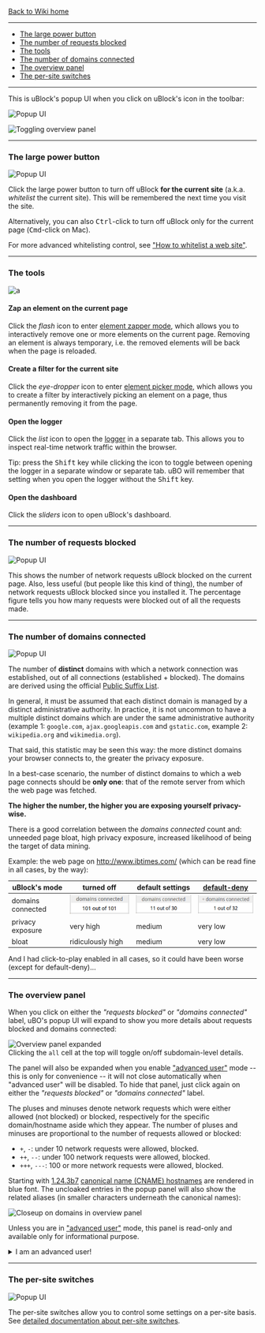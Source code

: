 [Back to Wiki home](./)

***

- [The large power button](#the-large-power-button)
- [The number of requests blocked](#the-number-of-requests-blocked)
- [The tools](#the-tools)
- [The number of domains connected](#the-number-of-domains-connected)
- [The overview panel](#the-overview-panel)
- [The per-site switches](#the-per-site-switches)

***

This is uBlock's popup UI when you click on uBlock's icon in the toolbar:

![Popup UI](https://user-images.githubusercontent.com/585534/46020533-9b776080-c0ac-11e8-86db-cf3d35f03625.png)

![Toggling overview panel](https://user-images.githubusercontent.com/886325/69888399-dea21480-12eb-11ea-94ee-e6e7f0aa8455.gif)


***

### The large power button

![Popup UI](https://cloud.githubusercontent.com/assets/585534/26748994/858a70aa-47d1-11e7-9e2c-409b83de99b9.png)

Click the large power button to turn off uBlock **for the current site** (a.k.a. _whitelist_ the current site). This will be remembered the next time you visit the site.

Alternatively, you can also <kbd>Ctrl</kbd>-click to turn off uBlock only for the current page (<kbd>Cmd</kbd>-click on Mac).

For more advanced whitelisting control, see ["How to whitelist a web site"](./How-to-whitelist-a-web-site).

***

### The tools

![a](https://user-images.githubusercontent.com/585534/39652982-3fc1b8a4-4fbd-11e8-87f8-fb189f3a1071.png)

#### Zap an element on the current page

Click the _flash_ icon to enter [element zapper mode](./Element-zapper), which allows you to interactively remove one or more elements on the current page. Removing an element is always temporary, i.e. the removed elements will be back when the page is reloaded.

#### Create a filter for the current site

Click the _eye-dropper_ icon to enter [element picker mode](./Element-picker), which allows you to create a filter by interactively picking an element on a page, thus permanently removing it from the page.

#### Open the logger

Click the _list_ icon to open the [logger](./The-logger) in a separate tab. This allows you to inspect real-time network traffic within the browser.

Tip: press the <kbd>Shift</kbd> key while clicking the icon to toggle between opening the logger in a separate window or separate tab. uBO will remember that setting when you open the logger without the <kbd>Shift</kbd> key.

#### Open the dashboard

Click the _sliders_ icon to open uBlock's dashboard.

***

### The number of requests blocked

![Popup UI](https://cloud.githubusercontent.com/assets/585534/26749010/ba071586-47d1-11e7-8bc6-74bce249d497.png)

This shows the number of network requests uBlock blocked on the current page. Also, less useful (but people like this kind of thing), the number of network requests uBlock blocked since you installed it. The percentage figure tells you how many requests were blocked out of all the requests made.

***

### The number of domains connected

![Popup UI](https://cloud.githubusercontent.com/assets/585534/26749020/da09c446-47d1-11e7-9d49-e46634058915.png)

The number of **distinct** domains with which a network connection was established, out of all connections (established + blocked). The domains are derived using the official [Public Suffix List](https://publicsuffix.org/).

In general, it must be assumed that each distinct domain is managed by a distinct administrative authority. In practice, it is not uncommon to have a multiple distinct domains which are under the same administrative authority (example 1: `google.com`, `ajax.googleapis.com` and `gstatic.com`, example 2: `wikipedia.org` and `wikimedia.org`).

That said, this statistic may be seen this way: the more distinct domains your browser connects to, the greater the privacy exposure.

In a best-case scenario, the number of distinct domains to which a web page connects should be **only one**:  that of the remote server from which the web page was fetched.

**The higher the number, the higher you are exposing yourself privacy-wise.**

There is a good correlation between the _domains connected_ count and: unneeded page bloat, high privacy exposure, increased likelihood of being the target of data mining.

Example: the web page on <http://www.ibtimes.com/> (which can be read fine in all cases, by the way):

 uBlock's mode | turned off | default settings | [default-deny](./Blocking-mode:-medium-mode)
--- | --- | --- | ---
domains connected | ![](https://raw.githubusercontent.com/gorhill/uBlock/master/doc/img/popup-1e.png) | ![](https://raw.githubusercontent.com/gorhill/uBlock/master/doc/img/popup-1d.png) | ![](https://raw.githubusercontent.com/gorhill/uBlock/master/doc/img/popup-1f.png)
privacy exposure | very high | medium | very low
bloat | ridiculously high | medium | very low

And I had click-to-play enabled in all cases, so it could have been worse (except for default-deny)...

***

### The overview panel

When you click on either the _"requests blocked"_ or _"domains connected"_ label, uBO's popup UI will expand to show you more details about requests blocked and domains connected:

![Overview panel expanded](https://user-images.githubusercontent.com/886325/69881956-eb643f80-12ce-11ea-80aa-90f3ed42b8f9.gif)<br>Clicking the `all` cell at the top will toggle on/off subdomain-level details.

The panel will also be expanded when you enable ["advanced user"](./Advanced-user-features) mode -- this is only for convenience -- it will not close automatically when "advanced user" will be disabled. To hide that panel, just click again on either the _"requests blocked"_ or _"domains connected"_ label.

The pluses and minuses denote network requests which were either allowed (not blocked) or blocked, respectively for the specific domain/hostname aside which they appear. The number of pluses and minuses are proportional to the number of requests allowed or blocked:
- `+`, `-`: under 10 network requests were allowed, blocked.
- `++`, `--`: under 100 network requests were allowed, blocked.
- `+++`, `---`: 100 or more network requests were allowed, blocked.

Starting with [1.24.3b7](https://github.com/gorhill/uBlock/commit/d0738c0835338a15683b9dfffd12b670f513c3f1) [canonical name (CNAME) hostnames](https://wikipedia.org/wiki/CNAME_record) are rendered in blue font. The uncloaked entries in the popup panel will also show the related aliases (in smaller characters underneath the canonical names):

![Closeup on domains in overview panel](https://user-images.githubusercontent.com/886325/75247348-0103db00-57d2-11ea-9a12-c5e922fbd76e.png)

Unless you are in ["advanced user"](./Advanced-user-features) mode, this panel is read-only and available only for informational purpose.

<details>
<summary>I am an advanced user!</summary>

***

In "advanced user" mode, the panel is fully interactive and can be used for advanced filtering control:

![Overview panel advanced mode](https://user-images.githubusercontent.com/886325/69882333-2450e400-12d0-11ea-8764-464b83e99612.gif)

This is UI for [Dynamic filtering](./Dynamic-filtering). Column on the left represents global rules, on the right - local.

![dynamic filtering cells](https://user-images.githubusercontent.com/886325/69888549-c2eb3e00-12ec-11ea-8341-9b0de36e7659.gif)

Each cell has three fields representing [Dynamic filtering actions](./Dynamic-filtering:-rule-syntax#actions):

 - Green - `allow`: matching network request will be allowed.
 - Grey - `noop`: exclude network requests from being subjected to dynamic filtering. 
 - Red -  `block`: matching network request will be blocked.

Rules set by clicking the cells are temporary by default - click the padlock button if you want to make them permanent or eraser to clear them. Pressing <kbd>Ctrl</kbd> (<kbd>Cmd</kbd> on Mac) when setting rules will make them permanent immediately.

> ***
> **Tip:**
>
> Click the `all` cell at the top with <kbd>Ctrl</kbd> and <kbd>Shift</kbd> pressed to open panel as new browser tab.
>
> ***

</details>

***

### The per-site switches

![Popup UI](https://user-images.githubusercontent.com/585534/46020955-8bac4c00-c0ad-11e8-8c33-33fc921cfcc6.png)

The per-site switches allow you to control some settings on a per-site basis. See [detailed documentation about per-site switches](./Per-site-switches).
